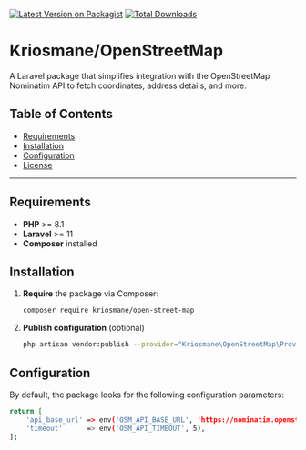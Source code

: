 [![Latest Version on Packagist](https://img.shields.io/packagist/v/kriosmane/open-street-map.svg?style=flat-square)](https://packagist.org/packages/kriosmane/open-street-map)
[![Total Downloads](https://img.shields.io/packagist/dt/kriosmane/open-street-map.svg?style=flat-square)](https://packagist.org/packages/kriosmane/open-street-map)

# Kriosmane/OpenStreetMap

A Laravel  package that simplifies integration with the OpenStreetMap Nominatim API to fetch coordinates, address details, and more.

## Table of Contents

- [Requirements](#requirements)
- [Installation](#installation)
- [Configuration](#configuration)
- [License](#license)

---

## Requirements

- **PHP** >= 8.1
- **Laravel** >= 11
- **Composer** installed

## Installation

1. **Require** the package via Composer:
   ```bash
   composer require kriosmane/open-street-map
   ```

2. **Publish configuration** (optional)
    ```bash
    php artisan vendor:publish --provider="Kriosmane\OpenStreetMap\Providers\OpenStreetMapServiceProvider" --tag="config"
    ```

## Configuration

By default, the package looks for the following configuration parameters:

```bash
return [
    'api_base_url' => env('OSM_API_BASE_URL', 'https://nominatim.openstreetmap.org'),
    'timeout'      => env('OSM_API_TIMEOUT', 5),
];
 ```



